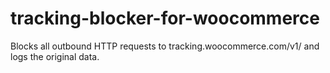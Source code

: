 # tracking-blocker-for-woocommerce
Blocks all outbound HTTP requests to tracking.woocommerce.com/v1/ and logs the original data.
